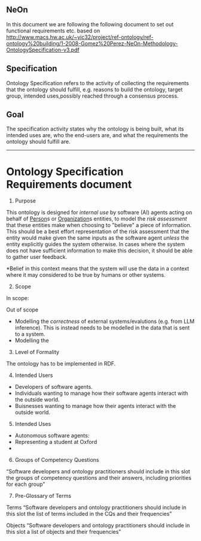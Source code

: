 ## NeOn

In this document we are following the following document to set out functional requirements etc. based on http://www.macs.hw.ac.uk/~yjc32/project/ref-ontology/ref-ontology%20building/1-2008-Gomez%20Perez-NeOn-Methodology-OntologySpecification-v3.pdf

## Specification

Ontology Specification refers to the activity of collecting the requirements that the ontology should fulfill, e.g. reasons to build the ontology, target group, intended uses,possibly reached through a consensus process.

## Goal

The specification activity states why the ontology is being built, what its intended uses are, who the end-users are, and what the requirements the ontology should fulfill are.

---

# Ontology Specification Requirements document

1. Purpose

This ontology is designed for *internal use* by software (AI) agents acting on behalf of [Person](https://schema.org/Person)s or [Organization](https://schema.org/Organization)s entities, to model the *risk assessment* that these entities make when choosing to "believe" a piece of information. This should be a best effort representation of the risk assessment that the entity would make given the same inputs as the software agent *unless* the entity explicitly guides the system otherwise. In cases where the system does not have sufficient information to make this decision, it should be able to gather user feedback.

*Belief in this context means that the system will use the data in a context where it may considered to be true by humans or other systems.

2. Scope

In scope:


Out of scope
 - Modelling the *correctness* of external systems/evalutions (e.g. from LLM inference). This is instead needs to be modelled in the data that is sent to a system.
 - Modelling the 

3. Level of Formality

The ontology has to be implemented in RDF.

<!-- “Software developers and ontology practitioners should include in this slot the level of formality of
the ontology”

The degree of formality to be used to codify the ontology should be also identified. Thisdegree of formality ranges from informal natural language to a rigorous formal language. Users,
Page 6 of 6 NeOn Integrated Project EU-IST-027595
domain experts and the ontology development team carry out this task taking as input a set of
ontological needs for obtaining the purpose, scope and level of formality of the ontology, using
techniques as physical or virtual interviewers between them. -->

4. Intended Users
 - Developers of software agents.
 - Individuals wanting to manage how their software agents interact with the outside world.
 - Buisnesses wanting to manage how their agents interact with the outside world.

5. Intended Uses
 - Autonomous software agents:
  - Representing a student at Oxford
  - 

6. Groups of Competency Questions

“Software developers and ontology practitioners should include in this slot the groups of competency questions and their answers, including priorities for each group”

7. Pre-Glossary of Terms

Terms “Software developers and ontology practitioners should include in this slot the list of terms
included in the CQs and their frequencies”

Objects “Software developers and ontology practitioners should include in this slot a list of objects and
their frequencies”
